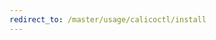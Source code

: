 ```yaml
---
redirect_to: /master/usage/calicoctl/install
---
```


<!--- Page was deleted, now it just performs a redirect
to its replacement so as to prevent a 404. Site does not support
server-side redirects right now. -->